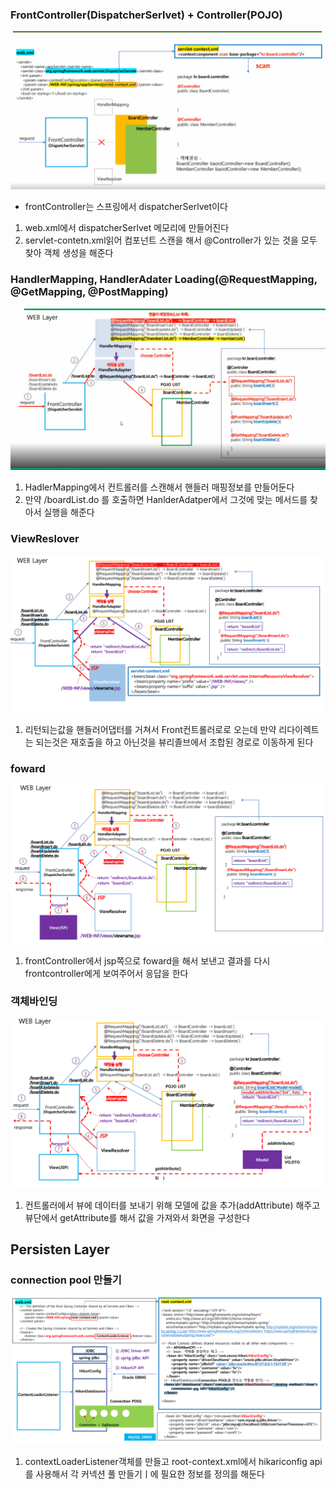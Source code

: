 ### FrontController(DispatcherSerlvet) + Controller(POJO)

![image-20220814155858156](image/mvc01/image-20220814155858156.png)

- frontController는 스프링에서 dispatcherSerlvet이다

1. web.xml에서 dispatcherSerlvet 메모리에 만들어진다
2. servlet-contetn.xml읽어 컴포넌트 스캔을 해서 @Controller가 있는 것을 모두 찾아 객체 생성을 해준다

### HandlerMapping, HandlerAdater Loading(@RequestMapping, @GetMapping, @PostMapping)

![image-20220814161821981](image/mvc01/image-20220814161821981.png)

1. HadlerMapping에서 컨트롤러를 스캔해서 핸들러 매핑정보를 만들어둔다
2. 만약 /boardList.do 를 호출하면 HanlderAdatper에서 그것에 맞는 메서드를 찾아서 실행을 해준다


### ViewReslover

![image-20220814162728932](image/mvc01/image-20220814162728932.png)

1. 리턴되는값을 핸들러어댑터를 거쳐서 Front컨트롤러로로 오는데 만약 리다이렉트는 되는것은 재호출을 하고 아닌것을 뷰리졸브에서 조합된 경로로 이동하게 된다

### foward

![image-20220814162902033](image/mvc01/image-20220814162902033.png)

1. frontController에서 jsp쪽으로 foward을 해서 보낸고 결과를 다시 frontcontroller에게 보여주어서 응답을 한다

### 객체바인딩

![image-20220814163124209](image/mvc01/image-20220814163124209.png)

1. 컨트롤러에서 뷰에 데이터를 보내기 위해 모델에 값을 추가(addAttribute) 해주고 뷰단에서 getAttribute를 해서 값을 가져와서 화면을 구성한다

## Persisten Layer

### connection pool 만들기

![image-20220814170907768](image/mvc01/image-20220814170907768.png)

1. contextLoaderListener객체를 만들고 root-context.xml에서 hikariconfig api를 사용해서 각 커넥션 풀 만들기ㅣ에 필요한 정보를 정의를 해둔다



